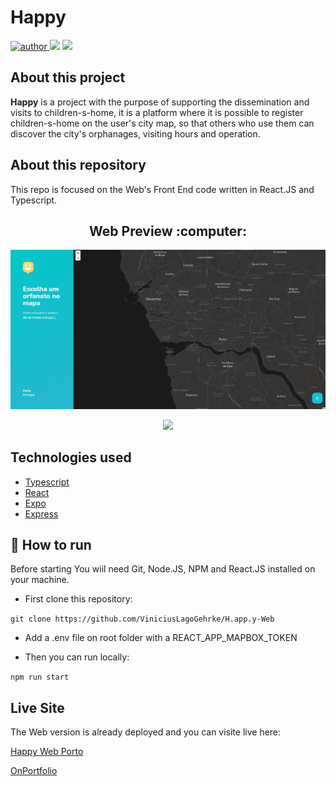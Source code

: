 # Happy

<p>
  <a href="https://github.com/ViniciusLagoGehrke">
      <img src="https://img.shields.io/badge/author-Vinicius-blue?style=flat" alt="author">
  </a>
  <img src="https://img.shields.io/github/languages/count/ViniciusLagoGehrke/H.app.y-Web?color=blue&style=flat">
  <img src="https://img.shields.io/github/languages/top/ViniciusLagoGehrke/H.app.y-Web?color=blue&style=flat">
</p>

## About this project

**Happy** is a project with the purpose of supporting the dissemination and visits to children-s-home, it is a platform where it is possible to register children-s-home on the user's city map, so that others who use them can discover the city's orphanages, visiting hours and operation.

## About this repository

This repo is focused on the Web's Front End code written in React.JS and Typescript.

<h2 align=center> Web Preview :computer:</h2>

![Desktop Preview](desktop-preview.jpg)

<p align=center>
  <img width="500px" src="https://github.com/ViniciusLagoGehrke/H.app.y-Web/blob/master/Happy.gif">
</p>

## Technologies used

- [Typescript](https://www.typescriptlang.org/)
- [React](https://reactjs.org/)
- [Expo](https://expo.io/)
- [Express](https://expressjs.com/)

## :construction_worker: How to run

Before starting You wiil need Git, Node.JS, NPM and React.JS installed on your machine.

- First clone this repository:

`git clone https://github.com/ViniciusLagoGehrke/H.app.y-Web`

- Add a .env file on root folder with a REACT_APP_MAPBOX_TOKEN

- Then you can run locally:

`npm run start`

## Live Site

The Web version is already deployed and you can visite live here:

[Happy Web Porto](https://relaxed-elion-8d944c.netlify.app/app)

[OnPortfolio](https://relaxed-elion-8d944c.netlify.app/app)
